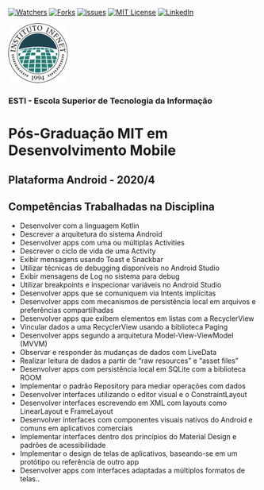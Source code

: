 [![Watchers][watchers-shield]][watchers-url]
[![Forks][forks-shield]][forks-url]
[![Issues][issues-shield]][issues-url]
[![MIT License][license-shield]][license-url]
[![LinkedIn][linkedin-shield]][linkedin-url]

![Logo do Infnet](imagens/logo.png)
### ESTI - Escola Superior de Tecnologia da Informação

# Pós-Graduação MIT em Desenvolvimento Mobile
## Plataforma Android - 2020/4

## Competências Trabalhadas na Disciplina
* Desenvolver com a linguagem Kotlin
* Descrever a arquitetura do sistema Android
* Desenvolver apps com uma ou múltiplas Activities
* Descrever o ciclo de vida de uma Activity
* Exibir mensagens usando Toast e Snackbar
* Utilizar técnicas de debugging disponíveis no Android Studio
* Exibir mensagens de Log no sistema para debug
* Utilizar breakpoints e inspecionar variáveis no Android Studio
* Desenvolver apps que se comuniquem via Intents implícitas
* Desenvolver apps com mecanismos de persistência local em arquivos e preferências compartilhadas
* Desenvolver apps que exibem elementos em listas com a RecyclerView
* Vincular dados a uma RecyclerView usando a biblioteca Paging
* Desenvolver apps segundo a arquitetura Model-View-ViewModel (MVVM)
* Observar e responder às mudanças de dados com LiveData
* Realizar leitura de dados a partir de “raw resources” e “asset files”
* Desenvolver apps com persistência local em SQLite com a biblioteca ROOM
* Implementar o padrão Repository para mediar operações com dados
* Desenvolver interfaces utilizando o editor visual e o ConstraintLayout
* Desenvolver interfaces escrevendo em XML com layouts como LinearLayout e FrameLayout
* Desenvolver interfaces com componentes visuais nativos do Android e comuns em aplicativos comerciais
* Implementar interfaces dentro dos princípios do Material Design e padrões de acessibilidade
* Implementar o design de telas de aplicativos, baseando-se em um protótipo ou referência de outro app
* Desenvolver apps com interfaces adaptadas a múltiplos formatos de telas..

[forks-shield]: https://img.shields.io/github/forks/armeniocardoso/PGPMOB01C2-5N-P1
[forks-url]: https://github.com/armeniocardoso/PGPMOB01C2-5N-P1/forks

[watchers-shield]: https://img.shields.io/github/watchers/armeniocardoso/PGPMOB01C2-5N-P1
[watchers-url]: https://github.com/armeniocardoso/PGPMOB01C2-5N-P1/watchers

[issues-shield]: https://img.shields.io/github/issues/armeniocardoso/PGPMOB01C2-5N-P1
[issues-url]: https://github.com/armeniocardoso/PGPMOB01C2-5N-P1/issues

[license-shield]: https://img.shields.io/github/license/armeniocardoso/PGPMOB01C2-5N-P1
[license-url]: https://github.com/armeniocardoso/PGPMOB01C2-5N-P1/blob/master/LICENSE.txt

[linkedin-shield]: https://img.shields.io/badge/-LinkedIn-black.svg?style=flat-square&logo=linkedin&colorB=555
[linkedin-url]: https://linkedin.com/in/armeniocardoso
